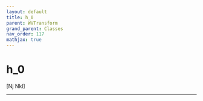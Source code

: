 ```yaml
---
layout: default
title: h_0
parent: WVTransform
grand_parent: Classes
nav_order: 117
mathjax: true
---
```


#  h_0

[Nj Nkl]


---

